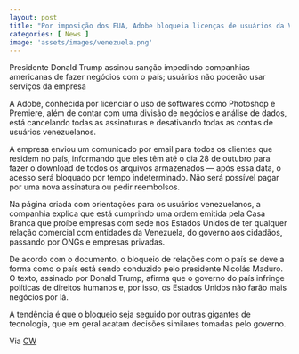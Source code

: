 ```yaml
---
layout: post
title: "Por imposição dos EUA, Adobe bloqueia licenças de usuários da Venezuela"
categories: [ News ]
image: 'assets/images/venezuela.png'
---
```


Presidente Donald Trump assinou sanção impedindo companhias americanas de fazer negócios com o país; usuários não poderão usar serviços da empresa


A Adobe, conhecida por licenciar o uso de softwares como Photoshop e Premiere, além de contar com uma divisão de negócios e análise de dados, está cancelando todas as assinaturas e desativando todas as contas de usuários venezuelanos.  

A empresa enviou um comunicado por email para todos os clientes que residem no país, informando que eles têm até o dia 28 de outubro para fazer o download de todos os arquivos armazenados — após essa data, o acesso será bloquado por tempo indeterminado. Não será possível pagar por uma nova assinatura ou pedir reembolsos.

<script async src="https://pagead2.googlesyndication.com/pagead/js/adsbygoogle.js"></script>
<!-- Informat -->
<ins class="adsbygoogle"
     style="display:block"
     data-ad-client="ca-pub-2838251107855362"
     data-ad-slot="2327980059"
     data-ad-format="auto"
     data-full-width-responsive="true"></ins>
<script>
(adsbygoogle = window.adsbygoogle || []).push({});
</script> 

Na página criada com orientações para os usuários venezuelanos, a companhia explica que está cumprindo uma ordem emitida pela Casa Branca que proíbe empresas com sede nos Estados Unidos de ter qualquer relação comercial com entidades da Venezuela, do governo aos cidadãos, passando por ONGs e empresas privadas.  

De acordo com o documento, o bloqueio de relações com o país se deve a forma como o país está sendo conduzido pelo presidente Nicolás Maduro. O texto, assinado por Donald Trump, afirma que o governo do país infringe políticas de direitos humanos e, por isso, os Estados Unidos não farão mais negócios por lá.  

A tendência é que o bloqueio seja seguido por outras gigantes de tecnologia, que em geral acatam decisões similares tomadas pelo governo.
   
Via [CW](https://computerworld.com.br/2019/10/09/por-imposicao-dos-eua-adobe-bloqueia-licencas-de-usuarios-da-venezuela/)
<div id="46254-28"><script src="//ads.themoneytizer.com/s/gen.js?type=28"></script><script src="//ads.themoneytizer.com/s/requestform.js?siteId=46254&formatId=28"></script></div>
